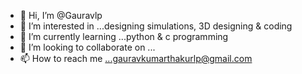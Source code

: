 - 👋 Hi, I’m @Gauravlp
- 👀 I’m interested in ...designing simulations, 3D designing & coding
- 🌱 I’m currently learning ...python & c programming
- 💞️ I’m looking to collaborate on ...
- 📫 How to reach me ...gauravkumarthakurlp@gmail.com

<!---
Gauravlp/Gauravlp is a ✨ special ✨ repository because its `README.md` (this file) appears on your GitHub profile.
You can click the Preview link to take a look at your changes.
--->
